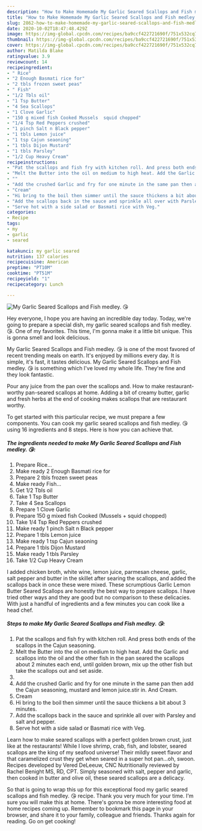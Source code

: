 ```yaml
---
description: "How to Make Homemade My Garlic Seared Scallops and Fish medley. 😘"
title: "How to Make Homemade My Garlic Seared Scallops and Fish medley. 😘"
slug: 2862-how-to-make-homemade-my-garlic-seared-scallops-and-fish-medley
date: 2020-10-02T18:47:48.429Z
image: https://img-global.cpcdn.com/recipes/ba9ccf422721690f/751x532cq70/my-garlic-seared-scallops-and-fish-medley-😘-recipe-main-photo.jpg
thumbnail: https://img-global.cpcdn.com/recipes/ba9ccf422721690f/751x532cq70/my-garlic-seared-scallops-and-fish-medley-😘-recipe-main-photo.jpg
cover: https://img-global.cpcdn.com/recipes/ba9ccf422721690f/751x532cq70/my-garlic-seared-scallops-and-fish-medley-😘-recipe-main-photo.jpg
author: Matilda Blake
ratingvalue: 3.9
reviewcount: 14
recipeingredient:
- " Rice"
- "2 Enough Basmati rice for"
- "2 tbls frozen sweet peas"
- " Fish"
- "1/2 Tbls oil"
- "1 Tsp Butter"
- "4 Sea Scallops"
- "1 Clove Garlic"
- "150 g mixed fish Cooked Mussels  squid chopped"
- "1/4 Tsp Red Peppers crushed"
- "1 pinch Salt n Black pepper"
- "1 tbls Lemon juice"
- "1 tsp Cajun seaoning"
- "1 tbls Dijon Mustard"
- "1 tbls Parsley"
- "1/2 Cup Heavy Cream"
recipeinstructions:
- "Pat the scallops and fish fry with kitchen roll. And press both ends of the scallops in the Cajun seasoning."
- "Melt the Butter into the oil on medium to high heat. Add the Garlic and scallops into the oil and the other fish in the pan seared the scallops about 2 minutes each end, until golden brown, mix up the other fish but take the scallops out and set aside."
- ""
- "Add the crushed Garlic and fry for one minute in the same pan then add the Cajun seasoning, mustard and lemon juice.stir in. And Cream."
- "Cream"
- "Hi bring to the boil then simmer until the sauce thickens a bit about 3 minutes."
- "Add the scallops back in the sauce and sprinkle all over with Parsley and salt and pepper."
- "Serve hot with a side salad or Basmati rice with Veg."
categories:
- Recipe
tags:
- my
- garlic
- seared

katakunci: my garlic seared 
nutrition: 137 calories
recipecuisine: American
preptime: "PT10M"
cooktime: "PT51M"
recipeyield: "1"
recipecategory: Lunch

---
```



![My Garlic Seared Scallops and Fish medley. 😘](https://img-global.cpcdn.com/recipes/ba9ccf422721690f/751x532cq70/my-garlic-seared-scallops-and-fish-medley-😘-recipe-main-photo.jpg)

Hey everyone, I hope you are having an incredible day today. Today, we're going to prepare a special dish, my garlic seared scallops and fish medley. 😘. One of my favorites. This time, I'm gonna make it a little bit unique. This is gonna smell and look delicious.

My Garlic Seared Scallops and Fish medley. 😘 is one of the most favored of recent trending meals on earth. It's enjoyed by millions every day. It is simple, it's fast, it tastes delicious. My Garlic Seared Scallops and Fish medley. 😘 is something which I've loved my whole life. They're fine and they look fantastic.

Pour any juice from the pan over the scallops and. How to make restaurant-worthy pan-seared scallops at home. Adding a bit of creamy butter, garlic and fresh herbs at the end of cooking makes scallops that are restaurant worthy.


To get started with this particular recipe, we must prepare a few components. You can cook my garlic seared scallops and fish medley. 😘 using 16 ingredients and 8 steps. Here is how you can achieve that.

<!--inarticleads1-->

##### The ingredients needed to make My Garlic Seared Scallops and Fish medley. 😘:

1. Prepare  Rice...
1. Make ready 2 Enough Basmati rice for
1. Prepare 2 tbls frozen sweet peas
1. Make ready  Fish...
1. Get 1/2 Tbls oil
1. Take 1 Tsp Butter
1. Take 4 Sea Scallops
1. Prepare 1 Clove Garlic
1. Prepare 150 g mixed fish Cooked (Mussels + squid chopped)
1. Take 1/4 Tsp Red Peppers crushed
1. Make ready 1 pinch Salt n Black pepper
1. Prepare 1 tbls Lemon juice
1. Make ready 1 tsp Cajun seaoning
1. Prepare 1 tbls Dijon Mustard
1. Make ready 1 tbls Parsley
1. Take 1/2 Cup Heavy Cream


I added chicken broth, white wine, lemon juice, parmesan cheese, garlic, salt pepper and butter in the skillet after searing the scallops, and added the scallops back in once these were mixed. These scrumptious Garlic Lemon Butter Seared Scallops are honestly the best way to prepare scallops. I have tried other ways and they are good but no comparison to these delicacies. With just a handful of ingredients and a few minutes you can cook like a head chef. 

<!--inarticleads2-->

##### Steps to make My Garlic Seared Scallops and Fish medley. 😘:

1. Pat the scallops and fish fry with kitchen roll. And press both ends of the scallops in the Cajun seasoning.
1. Melt the Butter into the oil on medium to high heat. Add the Garlic and scallops into the oil and the other fish in the pan seared the scallops about 2 minutes each end, until golden brown, mix up the other fish but take the scallops out and set aside.
1. 
1. Add the crushed Garlic and fry for one minute in the same pan then add the Cajun seasoning, mustard and lemon juice.stir in. And Cream.
1. Cream
1. Hi bring to the boil then simmer until the sauce thickens a bit about 3 minutes.
1. Add the scallops back in the sauce and sprinkle all over with Parsley and salt and pepper.
1. Serve hot with a side salad or Basmati rice with Veg.


Learn how to make seared scallops with a perfect golden brown crust, just like at the restaurants! While I love shrimp, crab, fish, and lobster, seared scallops are the king of my seafood universe! Their mildly sweet flavor and that caramelized crust they get when seared in a super hot pan…oh, swoon. Recipes developed by Vered DeLeeuw, CNC Nutritionally reviewed by Rachel Benight MS, RD, CPT. Simply seasoned with salt, pepper and garlic, then cooked in butter and olive oil, these seared scallops are a delicacy. 

So that is going to wrap this up for this exceptional food my garlic seared scallops and fish medley. 😘 recipe. Thank you very much for your time. I'm sure you will make this at home. There's gonna be more interesting food at home recipes coming up. Remember to bookmark this page in your browser, and share it to your family, colleague and friends. Thanks again for reading. Go on get cooking!
